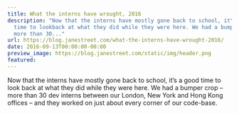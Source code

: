 ```yaml
---
title: What the interns have wrought, 2016
description: "Now that the interns have mostly gone back to school, it\u2019s a good
  time to lookback at what they did while they were here. We had a bumper crop \u2013
  more than 30..."
url: https://blog.janestreet.com/what-the-interns-have-wrought-2016/
date: 2016-09-13T00:00:00-00:00
preview_image: https://blog.janestreet.com/static/img/header.png
featured:
---
```


<p>Now that the interns have mostly gone back to school, it&rsquo;s a good time to look
back at what they did while they were here. We had a bumper crop &ndash; more than 30
dev interns between our London, New York and Hong Kong offices &ndash; and they
worked on just about every corner of our code-base.</p>


